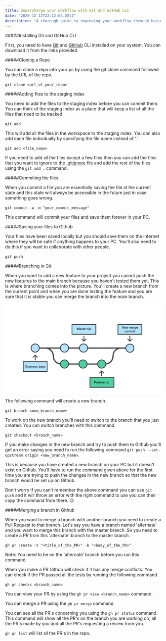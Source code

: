 ```yaml
---
title: Supercharge your workflow with Git and GitHub CLI
date: "2020-12-12T22:12:03.284Z"
description: "A thorough guide to improving your workflow through basic Git and Github CLI commands"
---
```


#####Installing Git and GitHub CLI

First, you need to have [Git](https://git-scm.com/download) and [GitHub](https://cli.github.com/) CLI installed on your system. You can download it from the links provided.

#####Cloning a Repo

You can clone a repo into your pc by using the git clone command followed by the URL of the repo.

`git clone <url_of_your_repo>`

#####Adding files to the staging index

You need to add the files to the staging index before you can commit them. You can think of the staging index as a place that will keep a list of all the files that need to be tracked.

`git add .`

This will add all the files in the workspace to the staging index. You can also add each file individually by specifying the file name instead of '.'

`git add <file_name>`

If you need to add all the files except a few files then you can add the files that you want to ignore to the [.gitignore](https://www.javatpoint.com/git-ignore) file and add the rest of the files using the `git add .` command.

#####Commiting the files

When you commit a file you are essentially saving the file at the current state and this state will always be accessible in the future just in case something goes wrong.

`git commit -a -m "your_commit_message"`

This command will commit your files and save them forever in your PC.

#####Saving your files to Github

Your files have been saved locally but you should save them on the internet where they will be safe if anything happens to your PC. You'll also need to do this if you want to collaborate with other people.

`git push`

#####Branching in Git

When you want to add a new feature to your project you cannot push the new features to the main branch because you haven't tested them yet. This is where branching comes into the picture. You'll create a new branch from the current point and when you are done testing the feature and you are sure that it is stable you can merge the branch into the main branch.

![Branching in Github](./branching.png)

The following command will create a new branch.

`git branch <new_branch_name>`

To work on the new branch you'll need to switch to the branch that you just created. You can switch branches with this command.

`git checkout <branch_name>`

If you make changes in the new branch and try to push them to Github you'll get an error saying you need to run the following command `git push --set-upstream origin <new_branch_name>`.

This is because you have created a new branch on your PC but it doesn't exist on Github. You'll have to run the command given above for the first time you are trying to push the changes in the new branch so that the new branch would be set up on Github.

Don't worry if you can't remember the above command you can use `git push` and it will throw an error with the right command to use you can then copy the command from there. 😉

#####Merging a branch in Github

When you want to merge a branch with another branch you need to create a Pull Request to that branch. Let's say you have a branch named 'alternate' and you want to merge this branch with the master branch. So you need to create a PR from this 'alternate' branch to the master branch.

`gh pr create -t "<title_of_the_PR>" -b "<body_of_the_PR>"`

Note: You need to be on the 'alternate' branch before you run this command.

When you make a PR Github will check if it has any merge conflicts. You can check if the PR passed all the tests by running the following command.

`gh pr checks <branch_name>`

You can view your PR by using the `gh pr view <branch_name>` command.

You can merge a PR using the `gh pr merge` command.

You can see all the PR's concerning you using the `gh pr status` command. This command will show all the PR's on the branch you are working on, all the PR's made by you and all the PR's requesting a review from you.

`gh pr list` will list all the PR's in the repo.
